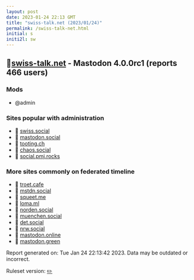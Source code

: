 ```yaml
---
layout: post
date: 2023-01-24 22:13 GMT
title: "swiss-talk.net (2023/01/24)"
permalink: /swiss-talk-net.html
initial: s
initi2l: sw
---
```


## 🐘[swiss-talk.net](https://swiss-talk.net) - Mastodon 4.0.0rc1 (reports 466 users)

### Mods
 * @admin

### Sites popular with administration

* 🐘 [swiss.social](/swiss-social.html)
* 🐘 [mastodon.social](/mastodon-social.html)
* 🐘 [tooting.ch](/tooting-ch.html)
* 🐘 [chaos.social](/chaos-social.html)
* 🐘 [social.pmj.rocks](/social-pmj-rocks.html)

### More sites commonly on federated timeline

* 🐘 [troet.cafe](/troet-cafe.html)
* 🐘 [mstdn.social](/mstdn-social.html)
* 🐘 [squeet.me](/squeet-me.html)
* 🐘 [loma.ml](/loma-ml.html)
* 🐘 [norden.social](/norden-social.html)
* 🐘 [muenchen.social](/muenchen-social.html)
* 🐘 [det.social](/det-social.html)
* 🐘 [nrw.social](/nrw-social.html)
* 🐘 [mastodon.online](/mastodon-online.html)
* 🐘 [mastodon.green](/mastodon-green.html)

Report generated on: Tue Jan 24 22:13:42 2023. Data may be outdated or incorrect.

Ruleset version: [✏️](/version-pencil)
